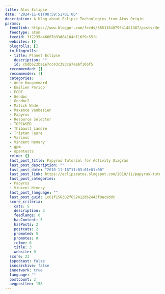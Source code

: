 ```yaml
---
title: Atos Eclipse
date: "2024-11-01T08:59:51+01:00"
description: A blog about Eclipse Technologies from Atos Origin
params:
  feedlink: https://www.blogger.com/feeds/3651184079541481387/posts/default/-/Vincent+Hemery
  feedtype: atom
  feedid: 3f2235e46667b93d84164df16f9c65fc
  websites: {}
  blogrolls: []
  in_blogrolls:
  - title: Planet Eclipse
    description: ""
    id: cbdb622ba1e7cc43c393ca7aabf106f5
  recommended: []
  recommender: []
  categories:
  - Anne Haugommard
  - Emilien Perico
  - FCDT
  - Gendoc
  - Gendoc2
  - Malick Wade
  - Maxence Vanbesien
  - Papyrus
  - Resource Selector
  - TOPCASED
  - Thibault Landre
  - Tristan Faure
  - Various
  - Vincent Hemery
  - gpm
  - opentests
  relme: {}
  last_post_title: Papyrus Tutorial for Activity Diagram
  last_post_description: ""
  last_post_date: "2010-11-16T11:03:01+01:00"
  last_post_link: https://eclipseatos.blogspot.com/2010/11/papyrus-tutorial-for-activity-diagram.html
  last_post_categories:
  - Papyrus
  - Vincent Hemery
  last_post_language: ""
  last_post_guid: 1c01f156302f652412db2443f8ac9ddc
  score_criteria:
    cats: 5
    description: 3
    feedlangs: 0
    hasContent: 3
    hasPosts: 2
    postcats: 2
    promoted: 5
    promotes: 0
    relme: 0
    title: 3
    website: 0
  score: 23
  ispodcast: false
  isnoarchive: false
  innetwork: true
  language: ""
  postcount: 2
  avgpostlen: 158
---
```

